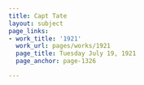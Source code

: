 ```yaml
---
title: Capt Tate
layout: subject
page_links:
- work_title: '1921'
  work_url: pages/works/1921
  page_title: Tuesday July 19, 1921
  page_anchor: page-1326

---
```

